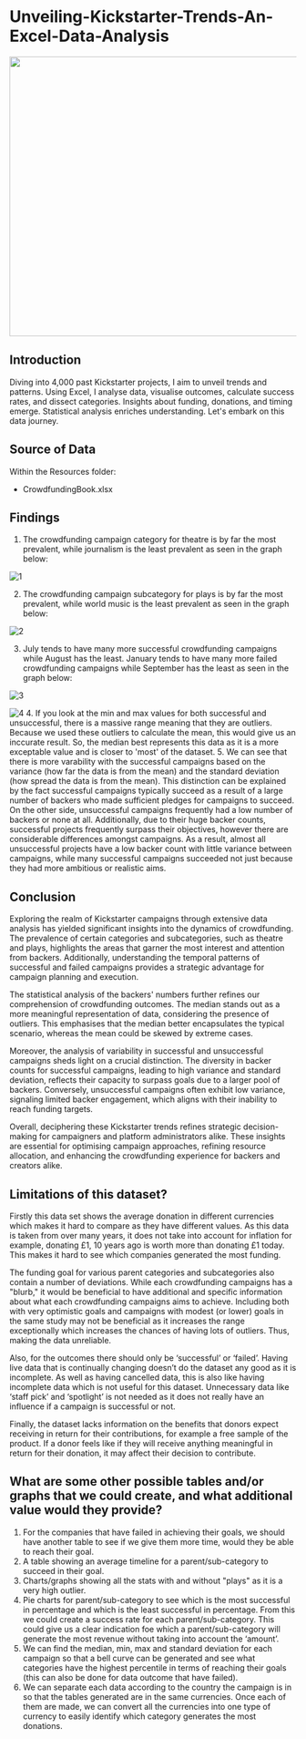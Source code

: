 # Unveiling-Kickstarter-Trends-An-Excel-Data-Analysis
<img src="images/back.JPG" width="1000" height="491">

## Introduction
Diving into 4,000 past Kickstarter projects, I aim to unveil trends and patterns. Using Excel, I analyse data, visualise outcomes, calculate success rates, and dissect categories. Insights about funding, donations, and timing emerge. Statistical analysis enriches understanding. Let's embark on this data journey.

## Source of Data
Within the Resources folder:
* CrowdfundingBook.xlsx

## Findings

1. The crowdfunding campaign category for theatre is by far the most prevalent, while journalism is the least prevalent as seen in the graph below:
   
![1](images/1.JPG)

2. The crowdfunding campaign subcategory for plays is by far the most prevalent, while world music is the least prevalent as seen in the graph below:
    
![2](images/2.JPG)

3. July tends to have many more successful crowdfunding campaigns while August has the least. January tends to have many more failed crowdfunding campaigns while September has the least as seen in the graph below:

![3](images/3.JPG)


![4](images/4.JPG)
4. If you look at the min and max values for both successful and unsuccessful, there is a massive range meaning that they are outliers. Because we used these outliers to calculate the mean, this would give us an inccurate result. So, the median best represents this data as it is a more exceptable value and is closer to 'most' of the dataset.
5. We can see that there is more varability with the successful campaigns based on the variance (how far the data is from the mean) and the standard deviation (how spread the data is from the mean). This distinction can be explained by the fact successful campaigns typically succeed as a result of a large number of backers who made sufficient pledges for campaigns to succeed. On the other side,  unsuccessful campaigns frequently had a low number of backers or none at all. Additionally, due to their huge backer counts, successful projects frequently surpass their objectives, however there are considerable differences amongst campaigns. As a result, almost all unsuccessful projects have a low backer count with little variance between campaigns, while many successful campaigns succeeded not just because they had more ambitious or realistic aims.


## Conclusion
Exploring the realm of Kickstarter campaigns through extensive data analysis has yielded significant insights into the dynamics of crowdfunding. The prevalence of certain categories and subcategories, such as theatre and plays, highlights the areas that garner the most interest and attention from backers. Additionally, understanding the temporal patterns of successful and failed campaigns provides a strategic advantage for campaign planning and execution.

The statistical analysis of the backers' numbers further refines our comprehension of crowdfunding outcomes. The median stands out as a more meaningful representation of data, considering the presence of outliers. This emphasises that the median better encapsulates the typical scenario, whereas the mean could be skewed by extreme cases.

Moreover, the analysis of variability in successful and unsuccessful campaigns sheds light on a crucial distinction. The diversity in backer counts for successful campaigns, leading to high variance and standard deviation, reflects their capacity to surpass goals due to a larger pool of backers. Conversely, unsuccessful campaigns often exhibit low variance, signaling limited backer engagement, which aligns with their inability to reach funding targets.

Overall, deciphering these Kickstarter trends refines strategic decision-making for campaigners and platform administrators alike. These insights are essential for optimising campaign approaches, refining resource allocation, and enhancing the crowdfunding experience for backers and creators alike.

## Limitations of this dataset?
Firstly this data set shows the average donation in different currencies which makes it hard to compare as they have different values. As this data is taken from over many years, it does not take into account for inflation for example, donating £1, 10 years ago is worth more than donating £1 today. This makes it hard to see which companies generated the most funding. 

The funding goal for various parent categories and subcategories also contain a number of deviations. While each crowdfunding campaigns has a "blurb," it would be beneficial to have additional and specific information about what each crowdfunding campaigns aims to achieve. Including both with very optimistic goals and campaigns with modest (or lower) goals in the same study may not be beneficial as it increases the range exceptionally which increases the chances of having lots of outliers. Thus, making the data unreliable. 

Also, for the outcomes there should only be ‘successful’ or ‘failed’. Having live data that is continually changing doesn’t do the dataset any good as it is incomplete. As well as having cancelled data, this is also like having incomplete data which is not useful for this dataset. Unnecessary data like ‘staff pick’ and ‘spotlight’ is not needed as it does not really have an influence if a campaign is successful or not. 

Finally, the dataset lacks information on the benefits that donors expect receiving in return for their contributions, for example a free sample of the product. If a donor feels like if they will receive anything meaningful in return for their donation, it may affect their decision to contribute.

## What are some other possible tables and/or graphs that we could create, and what additional value would they provide?
1. For the companies that have failed in achieving their goals, we should have another table to see if we give them more time, would they be able to reach their goal.
2. A table showing an average timeline for a parent/sub-category to succeed in their goal.
3. Charts/graphs showing all the stats with and without "plays" as it is a very high outlier.
4. Pie charts for parent/sub-category to see which is the most successful in percentage and which is the least successful in percentage. From this we could create a success rate for each parent/sub-category. This could give us a clear indication foe which a parent/sub-category will generate the most revenue without taking into account the ‘amount’.
5. We can find the median, min, max and standard deviation for each campaign so that a bell curve can be generated and see what categories have the highest percentile in terms of reaching their goals (this can also be done for data outcome that have failed).
6. We can separate each data according to the country the campaign is in so that the tables generated are in the same currencies. Once each of them are made, we can convert all the currencies into one type of currency to easily identify which category generates the most donations. 


